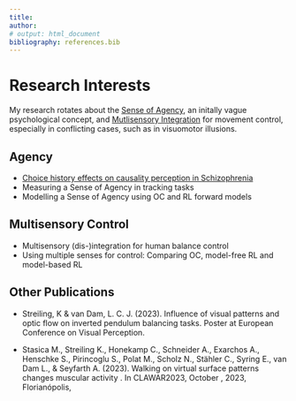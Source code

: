 ```yaml
---
title: 
author:
# output: html_document
bibliography: references.bib
---
```

# Research Interests

My research rotates about the [Sense of Agency](), an initally vague psychological concept, and [Mutlisensory Integration]() for movement control, especially in conflicting cases, such as in visuomotor illusions.

## Agency

* [Choice history effects on causality perception in Schizophrenia](./blog/Causality_SSD_and_Choice-History.md)
* Measuring a Sense of Agency in tracking tasks
* Modelling a Sense of Agency using OC and RL forward models

## Multisensory Control

* Multisensory (dis-)integration for human balance control
* Using multiple senses for control: Comparing OC, model-free RL and model-based RL

## Other Publications

* Streiling, K & van Dam, L. C. J. (2023). Influence of visual patterns and optic flow on inverted pendulum balancing tasks. Poster at European Conference on Visual Perception.

* Stasica M., Streiling K., Honekamp C., Schneider A., Exarchos A., Henschke S., Pirincoglu S., Polat M., Scholz N., Stähler C., Syring E., van Dam L., & Seyfarth A. (2023). Walking on virtual surface patterns changes muscular activity . In CLAWAR2023, October , 2023, Florianópolis,
